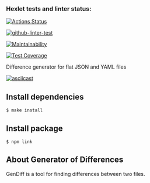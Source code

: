 ### Hexlet tests and linter status:
[![Actions Status](https://github.com/aRumakin/frontend-project-lvl2/workflows/hexlet-check/badge.svg)](https://github.com/aRumakin/frontend-project-lvl2/actions)

[![github-linter-test](https://github.com/aRumakin/frontend-project-lvl2/actions/workflows/github-actions.yml/badge.svg?event=push)](https://github.com/aRumakin/frontend-project-lvl2/actions/workflows/github-actions.yml)

[![Maintainability](https://api.codeclimate.com/v1/badges/2ffe71670220e77c2801/maintainability)](https://codeclimate.com/github/aRumakin/frontend-project-lvl2/maintainability)

[![Test Coverage](https://api.codeclimate.com/v1/badges/2ffe71670220e77c2801/test_coverage)](https://codeclimate.com/github/aRumakin/frontend-project-lvl2/test_coverage)

Difference generator for flat JSON and YAML files

[![asciicast](https://asciinema.org/a/aatyLxcw2LTqDDM9gtYUCWhIJ.svg)](https://asciinema.org/a/aatyLxcw2LTqDDM9gtYUCWhIJ)

## Install dependencies 

```
$ make install
```

## Install package

```
$ npm link
```

## About Generator of Differences

GenDiff is a tool for finding differences between two files.